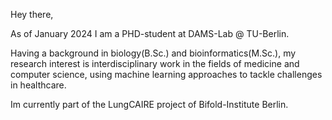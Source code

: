 Hey there,

As of January 2024 I am a PHD-student at DAMS-Lab @ TU-Berlin. 

Having a background in biology(B.Sc.) and bioinformatics(M.Sc.), my research interest is interdisciplinary work in the fields of medicine and computer science,
using machine learning approaches to tackle challenges in healthcare.

Im currently part of the LungCAIRE project of Bifold-Institute Berlin.  